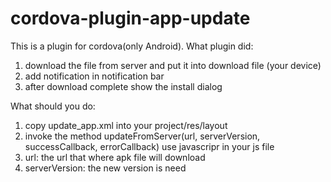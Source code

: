 # cordova-plugin-app-update
This is a plugin for cordova(only Android). What plugin did:
 1. download the file from server and put it into download file (your device)
 2. add notification in notification bar
 3. after download complete show the install dialog

What should you do:
 1. copy update_app.xml into your project/res/layout
 2. invoke the method updateFromServer(url, serverVersion, successCallback, errorCallback) use javascripr in your js file
 3. url: the url that where apk file will download
 4. serverVersion: the new version is need
